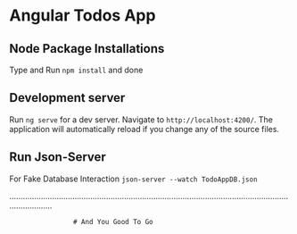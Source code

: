 # Angular Todos App




## Node Package Installations

Type and Run `npm install` and done 

## Development server
Run `ng serve` for a dev server. Navigate to `http://localhost:4200/`. The application will automatically reload if you change any of the source files.

## Run Json-Server 
For Fake Database Interaction `json-server --watch TodoAppDB.json`


...............................................................................................................................................

                    # And You Good To Go
